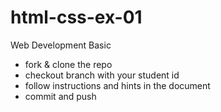 # html-css-ex-01
Web Development Basic

- fork & clone the repo
- checkout branch with your student id
- follow instructions and hints in the document
- commit and push
